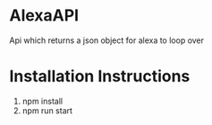 # AlexaAPI
Api which returns a json object for alexa to loop over

# Installation Instructions
1. npm install
2. npm run start

